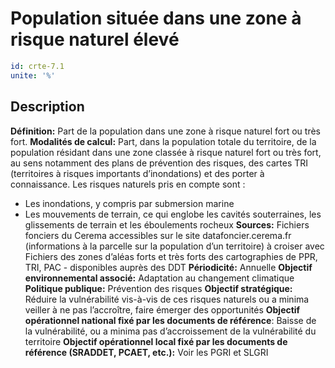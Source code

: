 # Population située dans une zone à risque naturel élevé
```yaml
id: crte-7.1
unite: '%'
```
## Description

**Définition:** Part de la population dans une zone à risque naturel fort ou très fort.
**Modalités de calcul:** Part, dans la population totale du territoire, de la population résidant dans une zone classée à risque naturel fort ou très fort, au sens notamment des plans de prévention des risques, des cartes TRI (territoires à risques importants d’inondations) et des porter à connaissance.
Les risques naturels pris en compte sont :
- Les inondations, y compris par submersion marine
- Les mouvements de terrain, ce qui englobe les cavités souterraines, les glissements de terrain et les éboulements rocheux
**Sources:** Fichiers fonciers du Cerema accessibles sur le site datafoncier.cerema.fr (informations à la parcelle sur la population d’un territoire) à croiser avec Fichiers des zones d’aléas forts et très forts des cartographies de PPR, TRI, PAC - disponibles auprès des DDT
**Périodicité:** Annuelle
**Objectif environnemental associé:** Adaptation au changement climatique
**Politique publique:** Prévention des risques
**Objectif stratégique:** Réduire la vulnérabilité vis-à-vis de ces risques naturels ou a minima veiller à ne pas l’accroître, faire émerger des opportunités
**Objectif opérationnel national fixé par les documents de référence**: Baisse de la vulnérabilité, ou a minima pas d’accroissement de la vulnérabilité du territoire
**Objectif opérationnel local fixé par les documents de référence (SRADDET, PCAET, etc.):** Voir les PGRI et SLGRI
